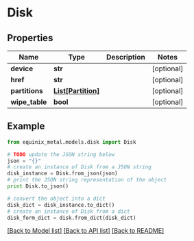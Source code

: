 # Disk


## Properties
Name | Type | Description | Notes
------------ | ------------- | ------------- | -------------
**device** | **str** |  | [optional] 
**href** | **str** |  | [optional] 
**partitions** | [**List[Partition]**](Partition.md) |  | [optional] 
**wipe_table** | **bool** |  | [optional] 

## Example

```python
from equinix_metal.models.disk import Disk

# TODO update the JSON string below
json = "{}"
# create an instance of Disk from a JSON string
disk_instance = Disk.from_json(json)
# print the JSON string representation of the object
print Disk.to_json()

# convert the object into a dict
disk_dict = disk_instance.to_dict()
# create an instance of Disk from a dict
disk_form_dict = disk.from_dict(disk_dict)
```
[[Back to Model list]](../README.md#documentation-for-models) [[Back to API list]](../README.md#documentation-for-api-endpoints) [[Back to README]](../README.md)


